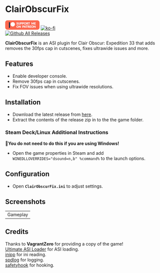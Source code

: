# ClairObscurFix
[![Patreon-Button](https://github.com/Lyall/ClairObscurFix/blob/main/.github/Patreon-Button.png?raw=true)](https://www.patreon.com/Wintermance) 
[![ko-fi](https://ko-fi.com/img/githubbutton_sm.svg)](https://ko-fi.com/W7W01UAI9)<br />
[![Github All Releases](https://img.shields.io/github/downloads/Lyall/ClairObscurFix/total.svg)](https://github.com/Lyall/ClairObscurFix/releases)

**ClairObscurFix** is an ASI plugin for Clair Obscur: Expedition 33 that adds removes the 30fps cap in cutscenes, fixes ultrawide issues and more.

## Features
- Enable developer console.
- Remove 30fps cap in cutscenes.
- Fix FOV issues when using ultrawide resolutions.

## Installation  
- Download the latest release from [here](https://github.com/Lyall/ClairObscurFix/releases). 
- Extract the contents of the release zip in to the the game folder.  

### Steam Deck/Linux Additional Instructions
🚩**You do not need to do this if you are using Windows!**  
- Open the game properties in Steam and add `WINEDLLOVERRIDES="dsound=n,b" %command%` to the launch options.  

## Configuration
- Open **`ClairObscurFix.ini`** to adjust settings.

## Screenshots
| |
|:--:|
| Gameplay |

## Credits
Thanks to **VagrantZero** for providing a copy of the game! <br />
[Ultimate ASI Loader](https://github.com/ThirteenAG/Ultimate-ASI-Loader) for ASI loading. <br />
[inipp](https://github.com/mcmtroffaes/inipp) for ini reading. <br />
[spdlog](https://github.com/gabime/spdlog) for logging. <br />
[safetyhook](https://github.com/cursey/safetyhook) for hooking.
